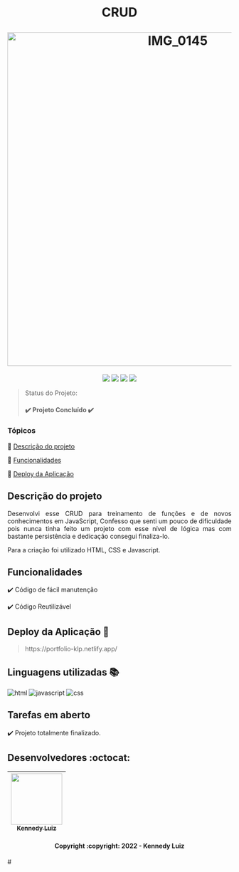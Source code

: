 <h1 align="center">
  <p align="center">CRUD</p>
  <a href="https://portfolio-klp.netlify.app"><img width="750" alt="IMG_0145" src="https://user-images.githubusercontent.com/90059688/169674218-07fd79fb-bf54-4c42-a685-ff5a7998e970.png"></a>
</h1>

<p align="center">
  <img src="https://img.shields.io/static/v1?label=Netlify&message=deploy&color=blue&style=for-the-badge&logo=netlify"/>
  <img src="https://img.shields.io/badge/HTML-LINGUAGEM-red?style=for-the-badge&logo=HTML5"/>
  <img src="https://img.shields.io/badge/CSS-LINGUAGEM-blue?style=for-the-badge&logo=css3"/>
  <img src="https://img.shields.io/badge/JAVASCRIPT-LINGUAGEM-yellow?style=for-the-badge&logo=javascript"/>
</p>

> Status do Projeto: <h4> ✔️ Projeto Concluído ✔️ </h4>


### Tópicos 

:small_blue_diamond: [Descrição do projeto](#descrição-do-projeto)

:small_blue_diamond: [Funcionalidades](#funcionalidades)

:small_blue_diamond: [Deploy da Aplicação](#deploy-da-aplicação-dash)


## Descrição do projeto 

<p align="justify">
  Desenvolvi esse CRUD para treinamento de funções e de novos conhecimentos em JavaScript, Confesso que senti um pouco de dificuldade pois nunca tinha feito um projeto com esse nível de lógica mas com bastante persistência e dedicação consegui finaliza-lo.
</p>

<p align="justify">
  Para a criação foi utilizado HTML, CSS e Javascript.
</p>

## Funcionalidades

:heavy_check_mark: Código de fácil manutenção

:heavy_check_mark: Código Reutilizável  


## Deploy da Aplicação :dash:

> <p>https://portfolio-klp.netlify.app/</p>

## Linguagens utilizadas :books:

![html](https://user-images.githubusercontent.com/90059688/167272596-0bd4a2e8-8ad1-423d-8830-fe1fa19c7a61.png)
![javascript](https://user-images.githubusercontent.com/90059688/167272605-f829d7fa-7df4-4ca5-a401-f43ec9d15f96.png)
![css](https://user-images.githubusercontent.com/90059688/167272614-eb86c071-71d3-42d9-9051-1422c0bee569.png)


## Tarefas em aberto

✔️ Projeto totalmente finalizado.

## Desenvolvedores :octocat:

| [<img src="https://user-images.githubusercontent.com/90059688/167273317-46f95be8-d2e5-4758-b2c6-8a1765d12f6d.png" width=115><br><sub>Kennedy Luiz</sub>](https://github.com/kennedyLP) |
| :---: |  



<h4 align="center">Copyright :copyright: 2022 - Kennedy Luiz</h4>
#
